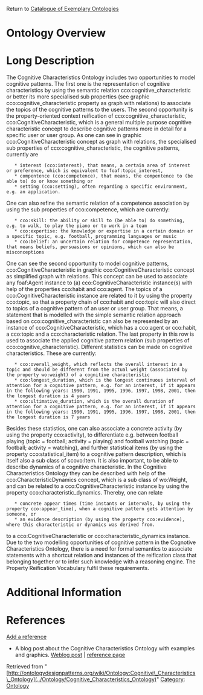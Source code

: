 Return to [Catalogue of Exemplary Ontologies](../Ontology/Main "Ontology:Main")



#  Ontology Overview


#  Long Description


The Cognitive Characteristics Ontology includes two opportunities to model cognitive patterns. The first one is the representation of cognitive characteristics by using the semantic relation cco:cognitive\_characteristic or better its more specialised sub properties (see graphic cco:cognitive\_characteristic property as graph with relations) to associate the topics of the cognitive patterns to the users. The second opportunity is the property-oriented context reification of cco:cognitive\_characteristic, cco:CognitiveCharacteristic, which is a general multiple purpose cognitive characteristic concept to describe cognitive patterns more in detail for a specific user or user group.
As one can see in graphic cco:CognitiveCharacteristic concept as graph with relations, the specialised sub properties of cco:cognitive\_characteristic, the cognitive patterns, currently are




```
   * interest (cco:interest), that means, a certain area of interest or preference, which is equivalent to foaf:topic_interest,
   * compentence (cco:competence), that means, the compentence to (be able to) do or know something or
   * setting (cco:setting), often regarding a specific environment, e.g. an application.

```

One can also refine the semantic relation of a competence association by using the sub properties of cco:competence, which are currently:




```
   * cco:skill: the ability or skill to (be able to) do something, e.g. to walk, to play the piano or to work in a team
   * cco:expertise: the knowledge or expertise in a certain domain or a specific topic, e.g. football, programming languages or music
   * cco:belief: an uncertain relation for competence representation, that means beliefs, persuasions or opinions, which can also be misconceptions

```

One can see the second opportunity to model cognitive patterns, cco:CognitiveCharacteristic in graphic cco:CognitiveCharacteristic concept as simplified graph with relations. This concept can be used to associate any foaf:Agent instance to (a) cco:CognitiveCharacteristic instance(s) with help of the properties cco:habit and cco:agent. The topics of a cco:CognitiveCharacteristic instance are related to it by using the property cco:topic, so that a property chain of cco:habit and cco:topic will also direct to topics of a cognitive pattern of an user or user group. That means, a statement that is modelled with the simple semantic relation approach based on cco:cognitive\_characteristic can also be represented by an instance of cco:CognitiveCharacteristic, which has a cco:agent or cco:habit, a cco:topic and a cco:characteristic relation. The last property in this row is used to associate the applied cognitive pattern relation (sub properties of cco:cognitive\_characteristic).
Different statistics can be made on cognitive characteristics. These are currently:




```
   * cco:overall_weight, which reflects the overall interest in a topic and should be different from the actual weight (associated by the property wo:weight) of a cognitive characteristic
   * cco:longest_duration, which is the longest continuous interval of attention for a cognitive pattern, e.g. for an interest, if it appears in the following years: 1990, 1991, 1995, 1996, 1997, 1998, 2001, then the longest duration is 4 years
   * cco:ultimative_duration, which is the overall duration of attention for a cognitive pattern, e.g. for an interest, if it appears in the following years: 1990, 1991, 1995, 1996, 1997, 1998, 2001, then the longest duration is 7 years

```

Besides these statistics, one can also associate a concrete activity (by using the property cco:activity), to differentiate e.g. between football playing (topic = football; activity = playing) and football watching (topic = football; activity = watching), and further statistical items (by using the property cco:statistical\_item) to a cognitive pattern description, which is itself also a sub class of scovo:Item.
It is also important, to be able to describe dynamics of a cognitive characteristic. In the Cognitive Characteristics Ontology they can be described with help of the cco:CharacteristicDynamics concept, which is a sub class of wo:Weight, and can be related to a cco:CognitiveCharacteristic instance by using the property cco:characteristic\_dynamics. Thereby, one can relate




```
   * concrete appear times (time instants or intervals, by using the property cco:appear_time), when a cognitive pattern gets attention by someone, or
   * an evidence description (by using the property cco:evidence), where this characteristic or dynamics was derived from.

```

to a cco:CognitiveCharacteristic or cco:characteristic\_dynamics instance.
Due to the two modelling opportunities of cognitive pattern in the Cognotive Characteristics Ontology, there is a need for formal semantics to associate statements with a shortcut relation and instances of the reification class that belonging together or to infer such knowledge with a reasoning engine. The Property Reification Vocabulary fulfil these requirements.



#  Additional Information


  



  




#  References


[Add a reference](index.php@title=Odp%253AAdd_reference&subject=Ontology%253ACognitive+Characteristics+Ontology.html "http://ontologydesignpatterns.org/wiki/index.php?title=Odp:Add_reference&subject=Ontology%3ACognitive+Characteristics+Ontology")



* A blog post about the Cognitive Characteristics Ontology with examples and graphics. [Weblog post](http://smiy.org/2010/10/19/the-cognitive-characteristics-ontology/ "http://smiy.org/2010/10/19/the-cognitive-characteristics-ontology/") | [reference page](../Community/References/Cognitive_Characteristics_Ontology_annoucement "Community:References/Cognitive Characteristics Ontology annoucement")




Retrieved from "[http://ontologydesignpatterns.org/wiki/Ontology:Cognitive\_Characteristics\_Ontology](../Ontology/Cognitive_Characteristics_Ontology)"
 [Category](http://ontologydesignpatterns.org/wiki/Special:Categories "Special:Categories"): [Ontology](../Category/Ontology "Category:Ontology")